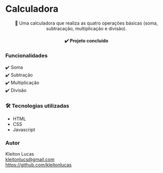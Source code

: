 # Calculadora

<p align="center"> 🚀 Uma calculadora que realiza as quatro operações básicas (soma, subtracação, multiplicação e divisão). </p>

<h4 align="center"> ✔️ Projeto concluído </h4>

### Funcionalidades

✔️ Soma <br/>
✔️ Subtração <br/>
✔️ Multiplicação <br/>
✔️ Divisão <br/>

### 🛠️ Tecnologias utilizadas

- HTML <br/>
- CSS <br/>
- Javascript <br/>

### Autor

Kleiton Lucas<br/>
kleitonlucs@gmail.com<br/>
https://github.com/kleitonlucas



